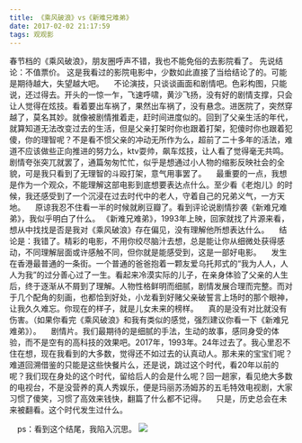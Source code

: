 ```yaml
---
title: 《乘风破浪》vs《新难兄难弟》
date: 2017-02-02 21:17:59
tags: 观观影
---
```

春节档的《乘风破浪》，朋友圈呼声不错，我也不能免俗的去影院看了。
先说结论：不值票价。
这是我看过的影院电影中，少数如此直接了当给结论了的。可能是期待越大，失望越大吧。
 不论演技，只谈谈画面和剧情吧。色彩构图，只能说，还过得去。开头的一惊一乍，飞速呼啸，黄沙飞扬，没有好的剧情支撑，只会让人觉得在炫技。看着要出车祸了，果然出车祸了，没有悬念。进医院了，突然穿越了，莫名其妙。就像被剧情推着走，赶时间进度似的。回到了父亲生活的年代，就算知道无法改变过去的生活，但是父亲打架时你也跟着打架，犯傻时你也跟着犯傻，你的理智呢？不是看不惯父亲的冲动无所作为么，超前了二十多年的活法，难道不应该做些正向推进的努力么，ktv耍帅，飙车炫技，让人看了觉得毫无共鸣。剧情夸张突兀就罢了，通篇匆匆忙忙，似乎是想通过小人物的缩影反映社会的全貌，可是我只看到了无理智的斗殴打架，意气用事罢了。
 最重要的一点，我想是作为一个观众，不能理解这部电影到底想要表达点什么。至少看《老炮儿》的时候，我还感受到了一个沉浸在过去时代中的老人，守着自己的兄弟义气，一方天地。
 原谅我忍不住看一半的时候就刷豆瓣了。看到评论说剧情抄袭《新难兄难弟》，我似乎明白了什么。
《新难兄难弟》，1993年上映，回家就找了片源来看，想从中找找是否是我对《乘风破浪》存在偏见，没有理解他所想表达什么。
 结论是：我错了。精彩的电影，不用你绞尽脑汁去想，总是能让你从细微处获得感动，不同理解层面或许感触不同，但你就是能感受到，这是一部好电影。
 发生在香港最普通的一条街。一个普通的爸爸抱着一颗友爱乌托邦式的“我为人人，人人为我”的过分善心过了一生。看起来冷漠实际的儿子，在亲身体验了父亲的人生后，终于逐渐从不屑到了理解。人物性格鲜明而细腻，剧情发展合理而完整。而对于几个配角的刻画，也都恰到好处，小龙看到好赌父亲破誓言上场时的那个眼神，让我久久难忘。你现在的样子，就是儿女未来的榜样。
 真的是没有对比就没有伤害。（如果你看完《乘风破浪》和我有类似的感觉，强烈建议你看一下《新难兄难弟》）。
 剧情片。我们最期待的是细腻的手法，生动的故事，感同身受的体验，而不是空有的高科技的效果吧。2017年，1993年。24年过去了。我心里忍不住在想，现在我看到的大多数，觉得还不如过去的认真动人。那未来的宝宝们呢？难道回溯借鉴的只能是这些快餐片么，还是说，跳过这个时代，看20年以前的呢？我们现在身处的这个时代，留给后人的会是什么呢？回一趟家，看见绝大多数的电视台，不是没营养的真人秀娱乐，便是玛丽苏汤姆苏的五毛特效电视剧，大家习惯了傻笑，习惯了高效来钱快，翻篇了什么都不记得。
 只是，历史总会在未来被翻看。这个时代发生过什么。

 ps：看到这个结尾，我陷入沉思。
![](//cdn.monniya.com/2017pic/duckweed-01.jpg)